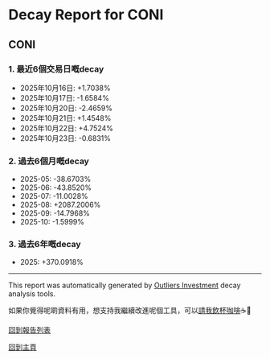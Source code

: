 # Decay Report for CONI

## CONI

### 1. 最近6個交易日嘅decay

- 2025年10月16日: +1.7038%
- 2025年10月17日: -1.6584%
- 2025年10月20日: -2.4659%
- 2025年10月21日: +1.4548%
- 2025年10月22日: +4.7524%
- 2025年10月23日: -0.6831%

### 2. 過去6個月嘅decay

- 2025-05: -38.6703%
- 2025-06: -43.8520%
- 2025-07: -11.0028%
- 2025-08: +2087.2006%
- 2025-09: -14.7968%
- 2025-10: -1.5999%

### 3. 過去6年嘅decay

- 2025: +370.0918%

------------------------------
This report was automatically generated by [Outliers Investment](https://outliersecon.github.io/Outliers-Investment/) decay analysis tools.

如果你覺得呢啲資料有用，想支持我繼續改進呢個工具，可以[請我飲杯咖啡](https://buymeacoffee.com/outliersecon)☕🙏

[回到報告列表](https://outliersecon.github.io/Outliers-Investment/reports/reports_public)

[回到主頁](https://outliersecon.github.io/Outliers-Investment/)